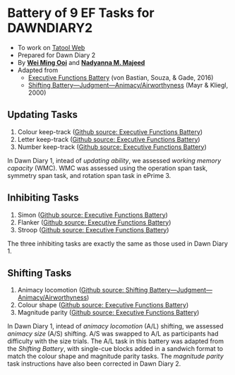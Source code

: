 # Battery of 9 EF Tasks for DAWNDIARY2
* To work on [Tatool Web](http://www.tatool-web.com/)
* Prepared for Dawn Diary 2
* By **[Wei Ming Ooi](https://github.com/weiming-smu)** and **[Nadyanna M. Majeed](https://github.com/nadyamajeed)**
* Adapted from
    * [Executive Functions Battery](https://github.com/tatool/tatool-web/tree/master/app/projects/public/uzh-ef-battery) (von Bastian, Souza, & Gade, 2016)
    * [Shifting Battery—Judgment—Animacy/Airworthyness](https://github.com/tatool/tatool-web/tree/master/app/projects/public/uzh-shifting-battery) (Mayr & Kliegl, 2000)

## Updating Tasks
1. Colour keep-track ([Github source: Executive Functions Battery](https://github.com/tatool/tatool-web/tree/master/app/projects/public/uzh-ef-battery))
2. Letter keep-track ([Github source: Executive Functions Battery](https://github.com/tatool/tatool-web/tree/master/app/projects/public/uzh-ef-battery))
3. Number keep-track ([Github source: Executive Functions Battery](https://github.com/tatool/tatool-web/tree/master/app/projects/public/uzh-ef-battery))

In Dawn Diary 1, intead of *updating ability*, we assessed *working memory capacity* (WMC). WMC was assessed using the operation span task, symmetry span task, and rotation span task in ePrime 3.

## Inhibiting Tasks
1. Simon ([Github source: Executive Functions Battery](https://github.com/tatool/tatool-web/tree/master/app/projects/public/uzh-ef-battery))
2. Flanker ([Github source: Executive Functions Battery](https://github.com/tatool/tatool-web/tree/master/app/projects/public/uzh-ef-battery))
3. Stroop ([Github source: Executive Functions Battery](https://github.com/tatool/tatool-web/tree/master/app/projects/public/uzh-ef-battery))

The three inhibiting tasks are exactly the same as those used in Dawn Diary 1.

## Shifting Tasks
1. Animacy locomotion ([Github source: Shifting Battery—Judgment—Animacy/Airworthyness](https://github.com/tatool/tatool-web/tree/master/app/projects/public/uzh-shifting-battery))
2. Colour shape ([Github source: Executive Functions Battery](https://github.com/tatool/tatool-web/tree/master/app/projects/public/uzh-ef-battery))
3. Magnitude parity ([Github source: Executive Functions Battery](https://github.com/tatool/tatool-web/tree/master/app/projects/public/uzh-ef-battery))

In Dawn Diary 1, intead of *animacy locomotion* (A/L) shifting, we assessed *animacy size* (A/S) shifting. A/S was swapped to A/L as participants had difficulty with the size trials. The A/L task in this battery was adapted from the *Shifting Battery*, with single-cue blocks added in a sandwich format to match the colour shape and magnitude parity tasks. The *magnitude parity* task instructions have also been corrected in Dawn Diary 2.
